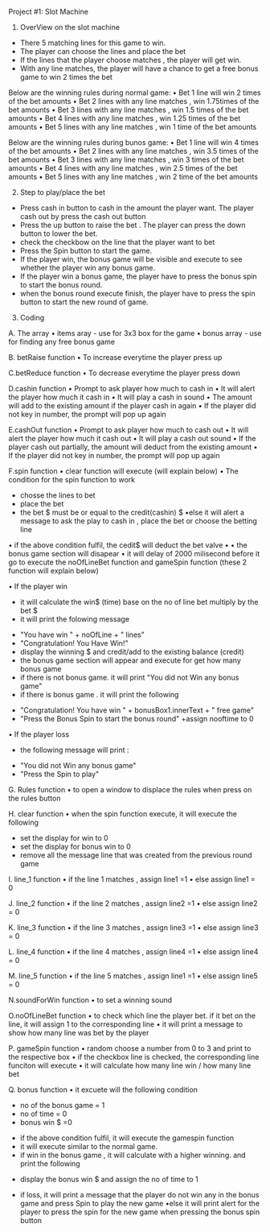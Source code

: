 Project #1: Slot Machine

1. OverView on the slot machine

- There 5 matching lines for this game to win.
- The player can choose the lines and place the bet
- If the lines that the player choose matches , the player will get win.
- With any line matches, the player will have a chance to get a free bonus game to win 2 times the bet

Below are the winning rules during normal game:
• Bet 1 line will win 2 times of the bet amounts
• Bet 2 lines with any line matches , win 1.75times of the bet amounts
• Bet 3 lines with any line matches , win 1.5 times of the bet amounts
• Bet 4 lines with any line matches , win 1.25 times of the bet amounts
• Bet 5 lines with any line matches , win 1 time of the bet amounts

Below are the winning rules during bunos game:
• Bet 1 line will win 4 times of the bet amounts
• Bet 2 lines with any line matches , win 3.5 times of the bet amounts
• Bet 3 lines with any line matches , win 3 times of the bet amounts
• Bet 4 lines with any line matches , win 2.5 times of the bet amounts
• Bet 5 lines with any line matches , win 2 time of the bet amounts

2. Step to play/place the bet

- Press cash in button to cash in the amount the player want. The player cash out by press the cash out button
- Press the up button to raise the bet . The player can press the down button to lower the bet.
- check the checkbow on the line that the player want to bet
- Press the Spin button to start the game.
- If the player win, the bonus game will be visible and execute to see whether the player win any bonus game.
- If the player win a bonus game, the player have to press the bonus spin to start the bonus round.
- when the bonus round execute finish, the player have to press the spin button to start the new round of game.

3. Coding

A. The array
• items aray - use for 3x3 box for the game
• bonus array - use for finding any free bonus game

B. betRaise function
• To increase everytime the player press up

C.betReduce function
• To decrease everytime the player press down

D.cashin function
• Prompt to ask player how much to cash in
• It will alert the player how much it cash in
• It will play a cash in sound
• The amount will add to the existing amount if the player cash in again
• If the player did not key in number, the prompt will pop up again

E.cashOut function
• Prompt to ask player how much to cash out
• It will alert the player how much it cash out
• It will play a cash out sound
• If the player cash out partially, the amount will deduct from the existing amount
• If the player did not key in number, the prompt will pop up again

F.spin function
• clear function will execute (will explain below)
• The condition for the spin function to work

- chosse the lines to bet
- place the bet
- the bet $ must be or equal to the credit(cashin) $
  •else it will alert a message to ask the play to cash in , place the bet or choose the betting line

• if the above condition fulfil, the cedit$ will deduct the bet valve
•
• the bonus game section will disapear
• it will delay of 2000 milisecond before it go to execute the noOfLineBet function and gameSpin function (these 2 function will explain below)

• If the player win

- it will calculate the win$ (time) base on the no of line bet multiply by the bet $
- it will print the folowing message

* "You have win " + noOfLine + " lines"
* "Congratulation! You Have Win!"
* display the winning $ and credit/add to the existing balance (credit)
* the bonus game section will appear and execute for get how many bonus game
* if there is not bonus game. it will print "You did not Win any bonus game"
* if there is bonus game . it will print the following

- "Congratulation! You have win " + bonusBox1.innerText + " free game"
- "Press the Bonus Spin to start the bonus round"
  +assign nooftime to 0

• If the player loss

- the following message will print :

* "You did not Win any bonus game"
* "Press the Spin to play"

G. Rules function
• to open a window to displace the rules when press on the rules button

H. clear function
• when the spin function execute, it will execute the following

- set the display for win to 0
- set the display for bonus win to 0
- remove all the message line that was created from the previous round game

I. line_1 function
• if the line 1 matches , assign line1 =1
• else assign line1 = 0

J. line_2 function
• if the line 2 matches , assign line2 =1
• else assign line2 = 0

K. line_3 function
• if the line 3 matches , assign line3 =1
• else assign line3 = 0

L. line_4 function
• if the line 4 matches , assign line4 =1
• else assign line4 = 0

M. line_5 function
• if the line 5 matches , assign line1 =1
• else assign line5 = 0

N.soundForWin function
• to set a winning sound

O.noOfLineBet function
• to check which line the player bet. if it bet on the line, it will assign 1 to the corresponding line
• it will print a message to show how many line was bet by the player

P. gameSpin function
• random choose a number from 0 to 3 and print to the respective box
• if the checkbox line is checked, the corresponding line funciton will execute
• it will calculate how many line win / how many line bet

Q. bonus function
• it excuete will the following condition

- no of the bonus game = 1
- no of time = 0
- bonus win $ =0

* if the above condition fulfil, it will execute the gamespin function
* it will execute similar to the normal game.
* if win in the bonus game , it will calculate with a higher winning. and print the following

- display the bonus win $ and assign the no of time to 1

* if loss, it will print a message that the player do not win any in the bonus game and press Spin to play the new game
  •else it will print alert for the player to press the spin for the new game when pressing the bonus spin button
